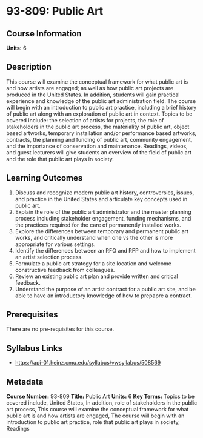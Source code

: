 # 93-809: Public Art

## Course Information

**Units:** 6

## Description

This course will examine the conceptual framework for what public art is and how artists are engaged; as well as how public art projects are produced in the United States. In addition, students will gain practical experience and knowledge of the public art administration field. The course will begin with an introduction to public art practice, including a brief history of public art along with an exploration of public art in context. Topics to be covered include: the selection of artists for projects, the role of stakeholders in the public art process, the materiality of public art, object based artworks, temporary installation and/or performance based artworks, contracts, the planning and funding of public art, community engagement, and the importance of conservation and maintenance. Readings, videos, and guest lecturers will give students an overview of the field of public art and the role that public art plays in society.

## Learning Outcomes

1. Discuss and recognize modern public art history, controversies, issues, and practice in the United States and articulate key concepts used in public art.
2. Explain the role of the public art administrator and the master planning process including stakeholder engagement, funding mechanisms, and the practices required for the care of permanently installed works.
3. Explore the differences between temporary and permanent public art works, and critically understand when one vs the other is more appropriate for various settings.
4. Identify the differences between an RFQ and RFP and how to implement an artist selection process.
5. Formulate a public art strategy for a site location and welcome constructive feedback from colleagues.
6. Review an existing public art plan and provide written and critical feedback.
7. Understand the purpose of an artist contract for a public art site, and be able to have an introductory knowledge of how to prepapre a contract.

## Prerequisites

There are no pre-requisites for this course.

## Syllabus Links

* https://api-01.heinz.cmu.edu/syllabus/vwsyllabus/508569

## Metadata

**Course Number:** 93-809
**Title:** Public Art
**Units:** 6
**Key Terms:** Topics to be covered include, United States, In addition, role of stakeholders in the public art process, This course will examine the conceptual framework for what public art is and how artists are engaged, The course will begin with an introduction to public art practice, role that public art plays in society, Readings
